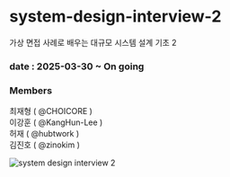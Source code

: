 # system-design-interview-2
가상 면접 사례로 배우는 대규모 시스템 설계 기초 2

### date : 2025-03-30 ~ On going

### Members  
최재형 ( @CHOICORE )  
이강훈 ( @KangHun-Lee )  
허재 ( @hubtwork )  
김진호 ( @zinokim )  

![system design interview 2](https://github.com/user-attachments/assets/8f3fa7ca-3405-459b-be50-97cf6a04d149)
